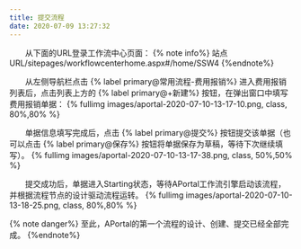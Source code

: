 ```yaml
---
title: 提交流程
date: 2020-07-09 13:27:32
---
```


&emsp;&emsp;从下面的URL登录工作流中心页面：
{% note info%}
    站点URL/sitepages/workflowcenterhome.aspx#/home/SSW4
{%endnote%}

&emsp;&emsp;从左侧导航栏点击 {% label primary@常用流程-费用报销%} 进入费用报销列表后，点击列表上方的 {% label primary@+新建%} 按钮，在弹出窗口中填写费用报销单据：
{% fullimg images/aportal-2020-07-10-13-17-10.png,  class, 80%,80% %}

&emsp;&emsp;单据信息填写完成后，点击 {% label primary@提交%} 按钮提交该单据（也可以点击 {% label primary@保存%} 按钮将单据保存为草稿，等待下次继续填写）。
{% fullimg images/aportal-2020-07-10-13-17-38.png,  class, 50%,50% %}

&emsp;&emsp;提交成功后，单据进入Starting状态，等待APortal工作流引擎启动该流程，并根据流程节点的设计驱动流程运转。
{% fullimg images/aportal-2020-07-10-13-18-25.png,  class, 80%,80% %}


{% note danger%}
    至此，APortal的第一个流程的设计、创建、提交已经全部完成。
{%endnote%}